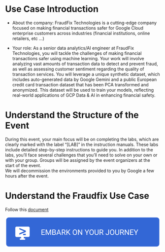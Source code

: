 # **Use Case Introduction**

* About the company: FraudFix Technologies is a cutting-edge company focused on making financial transactions safer for Google Cloud enterprise customers across industries (financial institutions, online retailers, etc …)   
    
* Your role: As a senior data analytics/AI engineer at FraudFix Technologies, you will tackle the challenges of making financial transactions safer using machine learning. Your work will involve analyzing vast amounts of transaction data to detect and prevent fraud, as well as assessing customer sentiment regarding the quality of transaction services. You will leverage a unique synthetic dataset, which includes auto-generated data by Google Gemini and a public European credit card transaction dataset that has been PCA transformed and anonymized. This dataset will be used to train your models, reflecting real-world applications of GCP Data & AI in enhancing financial safety.

# **Understand the Structure of the Event**

During this event, your main focus will be on completing the labs, which are clearly marked with the label “\[LAB\]” in the instruction manuals. These labs include detailed step-by-step instructions to guide you. In addition to the labs, you’ll face several challenges that you’ll need to solve on your own or with your group. Groups will be assigned by the event organizers at the start of the event.  
We will decommission the environments provided to you by Google a few hours after the event.

# **Understand the Fraudfix Use Case**

Follow this [document](https://docs.google.com/document/d/16Hgp79OWxKScrVdhY4UmSkHvR-3zZ7wDfQ8uPlzUeuE/edit)


[![Open this project in Cloud Shell](img/journey.svg)](https://console.cloud.google.com/cloudshell/open?git_repo=https://github.com/fhirschmann/bootkon-ng&page=editor&tutorial=tutorial.neos.md&show=ide&cloudshell_workspace=)
